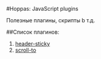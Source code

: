 #Hoppas: JavaScript plugins

Полезные плагины, скрипты b т.д.

##Список плагинов:
1. [header-sticky](/header-sticky)
2. [scroll-to](/scroll-to)


